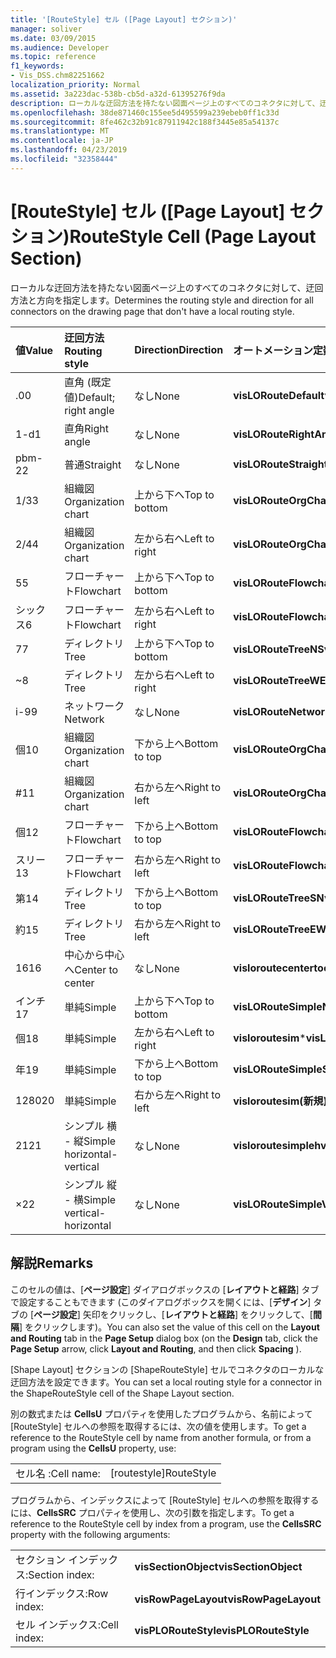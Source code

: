 ```yaml
---
title: '[RouteStyle] セル ([Page Layout] セクション)'
manager: soliver
ms.date: 03/09/2015
ms.audience: Developer
ms.topic: reference
f1_keywords:
- Vis_DSS.chm82251662
localization_priority: Normal
ms.assetid: 3a223dac-538b-cb5d-a32d-61395276f9da
description: ローカルな迂回方法を持たない図面ページ上のすべてのコネクタに対して、迂回方法と方向を指定します。
ms.openlocfilehash: 38de871460c155ee5d495599a239ebeb0ff1c33d
ms.sourcegitcommit: 8fe462c32b91c87911942c188f3445e85a54137c
ms.translationtype: MT
ms.contentlocale: ja-JP
ms.lasthandoff: 04/23/2019
ms.locfileid: "32358444"
---
```

# <a name="routestyle-cell-page-layout-section"></a><span data-ttu-id="9531e-103">[RouteStyle] セル ([Page Layout] セクション)</span><span class="sxs-lookup"><span data-stu-id="9531e-103">RouteStyle Cell (Page Layout Section)</span></span>

<span data-ttu-id="9531e-104">ローカルな迂回方法を持たない図面ページ上のすべてのコネクタに対して、迂回方法と方向を指定します。</span><span class="sxs-lookup"><span data-stu-id="9531e-104">Determines the routing style and direction for all connectors on the drawing page that don't have a local routing style.</span></span>
  
|<span data-ttu-id="9531e-105">**値**</span><span class="sxs-lookup"><span data-stu-id="9531e-105">**Value**</span></span>|<span data-ttu-id="9531e-106">**迂回方法**</span><span class="sxs-lookup"><span data-stu-id="9531e-106">**Routing style**</span></span>|<span data-ttu-id="9531e-107">**Direction**</span><span class="sxs-lookup"><span data-stu-id="9531e-107">**Direction**</span></span>|<span data-ttu-id="9531e-108">**オートメーション定数**</span><span class="sxs-lookup"><span data-stu-id="9531e-108">**Automation constant**</span></span>|
|:-----|:-----|:-----|:-----|
|<span data-ttu-id="9531e-109">.0</span><span class="sxs-lookup"><span data-stu-id="9531e-109">0</span></span>  <br/> |<span data-ttu-id="9531e-110">直角 (既定値)</span><span class="sxs-lookup"><span data-stu-id="9531e-110">Default; right angle</span></span>  <br/> |<span data-ttu-id="9531e-111">なし</span><span class="sxs-lookup"><span data-stu-id="9531e-111">None</span></span>  <br/> |<span data-ttu-id="9531e-112">**visLORouteDefault**</span><span class="sxs-lookup"><span data-stu-id="9531e-112">**visLORouteDefault**</span></span> <br/> |
|<span data-ttu-id="9531e-113">1-d</span><span class="sxs-lookup"><span data-stu-id="9531e-113">1</span></span>  <br/> |<span data-ttu-id="9531e-114">直角</span><span class="sxs-lookup"><span data-stu-id="9531e-114">Right angle</span></span>  <br/> |<span data-ttu-id="9531e-115">なし</span><span class="sxs-lookup"><span data-stu-id="9531e-115">None</span></span>  <br/> |<span data-ttu-id="9531e-116">**visLORouteRightAngle**</span><span class="sxs-lookup"><span data-stu-id="9531e-116">**visLORouteRightAngle**</span></span> <br/> |
|<span data-ttu-id="9531e-117">pbm-2</span><span class="sxs-lookup"><span data-stu-id="9531e-117">2</span></span>  <br/> |<span data-ttu-id="9531e-118">普通</span><span class="sxs-lookup"><span data-stu-id="9531e-118">Straight</span></span>  <br/> |<span data-ttu-id="9531e-119">なし</span><span class="sxs-lookup"><span data-stu-id="9531e-119">None</span></span>  <br/> |<span data-ttu-id="9531e-120">**visLORouteStraight**</span><span class="sxs-lookup"><span data-stu-id="9531e-120">**visLORouteStraight**</span></span> <br/> |
|<span data-ttu-id="9531e-121">1/3</span><span class="sxs-lookup"><span data-stu-id="9531e-121">3</span></span>  <br/> |<span data-ttu-id="9531e-122">組織図</span><span class="sxs-lookup"><span data-stu-id="9531e-122">Organization chart</span></span>  <br/> |<span data-ttu-id="9531e-123">上から下へ</span><span class="sxs-lookup"><span data-stu-id="9531e-123">Top to bottom</span></span>  <br/> |<span data-ttu-id="9531e-124">**visLORouteOrgChartNS**</span><span class="sxs-lookup"><span data-stu-id="9531e-124">**visLORouteOrgChartNS**</span></span> <br/> |
|<span data-ttu-id="9531e-125">2/4</span><span class="sxs-lookup"><span data-stu-id="9531e-125">4</span></span>  <br/> |<span data-ttu-id="9531e-126">組織図</span><span class="sxs-lookup"><span data-stu-id="9531e-126">Organization chart</span></span>  <br/> |<span data-ttu-id="9531e-127">左から右へ</span><span class="sxs-lookup"><span data-stu-id="9531e-127">Left to right</span></span>  <br/> |<span data-ttu-id="9531e-128">**visLORouteOrgChartWE**</span><span class="sxs-lookup"><span data-stu-id="9531e-128">**visLORouteOrgChartWE**</span></span> <br/> |
|<span data-ttu-id="9531e-129">5</span><span class="sxs-lookup"><span data-stu-id="9531e-129">5</span></span>  <br/> |<span data-ttu-id="9531e-130">フローチャート</span><span class="sxs-lookup"><span data-stu-id="9531e-130">Flowchart</span></span>  <br/> |<span data-ttu-id="9531e-131">上から下へ</span><span class="sxs-lookup"><span data-stu-id="9531e-131">Top to bottom</span></span>  <br/> |<span data-ttu-id="9531e-132">**visLORouteFlowchartNS**</span><span class="sxs-lookup"><span data-stu-id="9531e-132">**visLORouteFlowchartNS**</span></span> <br/> |
|<span data-ttu-id="9531e-133">シックス</span><span class="sxs-lookup"><span data-stu-id="9531e-133">6</span></span>  <br/> |<span data-ttu-id="9531e-134">フローチャート</span><span class="sxs-lookup"><span data-stu-id="9531e-134">Flowchart</span></span>  <br/> |<span data-ttu-id="9531e-135">左から右へ</span><span class="sxs-lookup"><span data-stu-id="9531e-135">Left to right</span></span>  <br/> |<span data-ttu-id="9531e-136">**visLORouteFlowchartWE**</span><span class="sxs-lookup"><span data-stu-id="9531e-136">**visLORouteFlowchartWE**</span></span> <br/> |
|<span data-ttu-id="9531e-137">7</span><span class="sxs-lookup"><span data-stu-id="9531e-137">7</span></span>  <br/> |<span data-ttu-id="9531e-138">ディレクトリ</span><span class="sxs-lookup"><span data-stu-id="9531e-138">Tree</span></span>  <br/> |<span data-ttu-id="9531e-139">上から下へ</span><span class="sxs-lookup"><span data-stu-id="9531e-139">Top to bottom</span></span>  <br/> |<span data-ttu-id="9531e-140">**visLORouteTreeNS**</span><span class="sxs-lookup"><span data-stu-id="9531e-140">**visLORouteTreeNS**</span></span> <br/> |
|<span data-ttu-id="9531e-141">~</span><span class="sxs-lookup"><span data-stu-id="9531e-141">8</span></span>  <br/> |<span data-ttu-id="9531e-142">ディレクトリ</span><span class="sxs-lookup"><span data-stu-id="9531e-142">Tree</span></span>  <br/> |<span data-ttu-id="9531e-143">左から右へ</span><span class="sxs-lookup"><span data-stu-id="9531e-143">Left to right</span></span>  <br/> |<span data-ttu-id="9531e-144">**visLORouteTreeWE**</span><span class="sxs-lookup"><span data-stu-id="9531e-144">**visLORouteTreeWE**</span></span> <br/> |
|<span data-ttu-id="9531e-145">i-9</span><span class="sxs-lookup"><span data-stu-id="9531e-145">9</span></span>  <br/> |<span data-ttu-id="9531e-146">ネットワーク</span><span class="sxs-lookup"><span data-stu-id="9531e-146">Network</span></span>  <br/> |<span data-ttu-id="9531e-147">なし</span><span class="sxs-lookup"><span data-stu-id="9531e-147">None</span></span>  <br/> |<span data-ttu-id="9531e-148">**visLORouteNetwork**</span><span class="sxs-lookup"><span data-stu-id="9531e-148">**visLORouteNetwork**</span></span> <br/> |
|<span data-ttu-id="9531e-149">個</span><span class="sxs-lookup"><span data-stu-id="9531e-149">10</span></span>  <br/> |<span data-ttu-id="9531e-150">組織図</span><span class="sxs-lookup"><span data-stu-id="9531e-150">Organization chart</span></span>  <br/> |<span data-ttu-id="9531e-151">下から上へ</span><span class="sxs-lookup"><span data-stu-id="9531e-151">Bottom to top</span></span>  <br/> |<span data-ttu-id="9531e-152">**visLORouteOrgChartSN**</span><span class="sxs-lookup"><span data-stu-id="9531e-152">**visLORouteOrgChartSN**</span></span> <br/> |
|<span data-ttu-id="9531e-153">#</span><span class="sxs-lookup"><span data-stu-id="9531e-153">11</span></span>  <br/> |<span data-ttu-id="9531e-154">組織図</span><span class="sxs-lookup"><span data-stu-id="9531e-154">Organization chart</span></span>  <br/> |<span data-ttu-id="9531e-155">右から左へ</span><span class="sxs-lookup"><span data-stu-id="9531e-155">Right to left</span></span>  <br/> |<span data-ttu-id="9531e-156">**visLORouteOrgChartEW**</span><span class="sxs-lookup"><span data-stu-id="9531e-156">**visLORouteOrgChartEW**</span></span> <br/> |
|<span data-ttu-id="9531e-157">個</span><span class="sxs-lookup"><span data-stu-id="9531e-157">12</span></span>  <br/> |<span data-ttu-id="9531e-158">フローチャート</span><span class="sxs-lookup"><span data-stu-id="9531e-158">Flowchart</span></span>  <br/> |<span data-ttu-id="9531e-159">下から上へ</span><span class="sxs-lookup"><span data-stu-id="9531e-159">Bottom to top</span></span>  <br/> |<span data-ttu-id="9531e-160">**visLORouteFlowchartSN**</span><span class="sxs-lookup"><span data-stu-id="9531e-160">**visLORouteFlowchartSN**</span></span> <br/> |
|<span data-ttu-id="9531e-161">スリー</span><span class="sxs-lookup"><span data-stu-id="9531e-161">13</span></span>  <br/> |<span data-ttu-id="9531e-162">フローチャート</span><span class="sxs-lookup"><span data-stu-id="9531e-162">Flowchart</span></span>  <br/> |<span data-ttu-id="9531e-163">右から左へ</span><span class="sxs-lookup"><span data-stu-id="9531e-163">Right to left</span></span>  <br/> |<span data-ttu-id="9531e-164">**visLORouteFlowchartEW**</span><span class="sxs-lookup"><span data-stu-id="9531e-164">**visLORouteFlowchartEW**</span></span> <br/> |
|<span data-ttu-id="9531e-165">第</span><span class="sxs-lookup"><span data-stu-id="9531e-165">14</span></span>  <br/> |<span data-ttu-id="9531e-166">ディレクトリ</span><span class="sxs-lookup"><span data-stu-id="9531e-166">Tree</span></span>  <br/> |<span data-ttu-id="9531e-167">下から上へ</span><span class="sxs-lookup"><span data-stu-id="9531e-167">Bottom to top</span></span>  <br/> |<span data-ttu-id="9531e-168">**visLORouteTreeSN**</span><span class="sxs-lookup"><span data-stu-id="9531e-168">**visLORouteTreeSN**</span></span> <br/> |
|<span data-ttu-id="9531e-169">約</span><span class="sxs-lookup"><span data-stu-id="9531e-169">15</span></span>  <br/> |<span data-ttu-id="9531e-170">ディレクトリ</span><span class="sxs-lookup"><span data-stu-id="9531e-170">Tree</span></span>  <br/> |<span data-ttu-id="9531e-171">右から左へ</span><span class="sxs-lookup"><span data-stu-id="9531e-171">Right to left</span></span>  <br/> |<span data-ttu-id="9531e-172">**visLORouteTreeEW**</span><span class="sxs-lookup"><span data-stu-id="9531e-172">**visLORouteTreeEW**</span></span> <br/> |
|<span data-ttu-id="9531e-173">16</span><span class="sxs-lookup"><span data-stu-id="9531e-173">16</span></span>  <br/> |<span data-ttu-id="9531e-174">中心から中心へ</span><span class="sxs-lookup"><span data-stu-id="9531e-174">Center to center</span></span>  <br/> |<span data-ttu-id="9531e-175">なし</span><span class="sxs-lookup"><span data-stu-id="9531e-175">None</span></span>  <br/> |<span data-ttu-id="9531e-176">**visloroutecentertocenter**</span><span class="sxs-lookup"><span data-stu-id="9531e-176">**visLORouteCenterToCenter**</span></span> <br/> |
|<span data-ttu-id="9531e-177">インチ</span><span class="sxs-lookup"><span data-stu-id="9531e-177">17</span></span>  <br/> |<span data-ttu-id="9531e-178">単純</span><span class="sxs-lookup"><span data-stu-id="9531e-178">Simple</span></span>  <br/> |<span data-ttu-id="9531e-179">上から下へ</span><span class="sxs-lookup"><span data-stu-id="9531e-179">Top to bottom</span></span>  <br/> |<span data-ttu-id="9531e-180">**visLORouteSimpleNS**</span><span class="sxs-lookup"><span data-stu-id="9531e-180">**visLORouteSimpleNS**</span></span> <br/> |
|<span data-ttu-id="9531e-181">個</span><span class="sxs-lookup"><span data-stu-id="9531e-181">18</span></span>  <br/> |<span data-ttu-id="9531e-182">単純</span><span class="sxs-lookup"><span data-stu-id="9531e-182">Simple</span></span>  <br/> |<span data-ttu-id="9531e-183">左から右へ</span><span class="sxs-lookup"><span data-stu-id="9531e-183">Left to right</span></span>  <br/> |<span data-ttu-id="9531e-184">**visloroutesim**\*</span><span class="sxs-lookup"><span data-stu-id="9531e-184">**visLORouteSimpleWE**</span></span> <br/> |
|<span data-ttu-id="9531e-185">年</span><span class="sxs-lookup"><span data-stu-id="9531e-185">19</span></span>  <br/> |<span data-ttu-id="9531e-186">単純</span><span class="sxs-lookup"><span data-stu-id="9531e-186">Simple</span></span>  <br/> |<span data-ttu-id="9531e-187">下から上へ</span><span class="sxs-lookup"><span data-stu-id="9531e-187">Bottom to top</span></span>  <br/> |<span data-ttu-id="9531e-188">**visLORouteSimpleSN**</span><span class="sxs-lookup"><span data-stu-id="9531e-188">**visLORouteSimpleSN**</span></span> <br/> |
|<span data-ttu-id="9531e-189">1280</span><span class="sxs-lookup"><span data-stu-id="9531e-189">20</span></span>  <br/> |<span data-ttu-id="9531e-190">単純</span><span class="sxs-lookup"><span data-stu-id="9531e-190">Simple</span></span>  <br/> |<span data-ttu-id="9531e-191">右から左へ</span><span class="sxs-lookup"><span data-stu-id="9531e-191">Right to left</span></span>  <br/> |<span data-ttu-id="9531e-192">**visloroutesim(新規)**</span><span class="sxs-lookup"><span data-stu-id="9531e-192">**visLORouteSimpleEW**</span></span> <br/> |
|<span data-ttu-id="9531e-193">21</span><span class="sxs-lookup"><span data-stu-id="9531e-193">21</span></span>  <br/> |<span data-ttu-id="9531e-194">シンプル 横 - 縦</span><span class="sxs-lookup"><span data-stu-id="9531e-194">Simple horizontal-vertical</span></span>  <br/> |<span data-ttu-id="9531e-195">なし</span><span class="sxs-lookup"><span data-stu-id="9531e-195">None</span></span>  <br/> |<span data-ttu-id="9531e-196">**visloroutesimplehv**</span><span class="sxs-lookup"><span data-stu-id="9531e-196">**visLORouteSimpleHV**</span></span> <br/> |
|<span data-ttu-id="9531e-197">×</span><span class="sxs-lookup"><span data-stu-id="9531e-197">22</span></span>  <br/> |<span data-ttu-id="9531e-198">シンプル 縦 - 横</span><span class="sxs-lookup"><span data-stu-id="9531e-198">Simple vertical-horizontal</span></span>  <br/> |<span data-ttu-id="9531e-199">なし</span><span class="sxs-lookup"><span data-stu-id="9531e-199">None</span></span>  <br/> |<span data-ttu-id="9531e-200">**visLORouteSimpleVH**</span><span class="sxs-lookup"><span data-stu-id="9531e-200">**visLORouteSimpleVH**</span></span> <br/> |
   
## <a name="remarks"></a><span data-ttu-id="9531e-201">解説</span><span class="sxs-lookup"><span data-stu-id="9531e-201">Remarks</span></span>

<span data-ttu-id="9531e-202">このセルの値は、[**ページ設定**] ダイアログボックスの [**レイアウトと経路**] タブで設定することもできます (このダイアログボックスを開くには、[**デザイン**] タブの [**ページ設定**] 矢印をクリックし、[**レイアウトと経路**] をクリックして、[**間隔**] をクリックします)。</span><span class="sxs-lookup"><span data-stu-id="9531e-202">You can also set the value of this cell on the **Layout and Routing** tab in the **Page Setup** dialog box (on the **Design** tab, click the **Page Setup** arrow, click **Layout and Routing**, and then click **Spacing** ).</span></span> 
  
<span data-ttu-id="9531e-203">[Shape Layout] セクションの [ShapeRouteStyle] セルでコネクタのローカルな迂回方法を設定できます。</span><span class="sxs-lookup"><span data-stu-id="9531e-203">You can set a local routing style for a connector in the ShapeRouteStyle cell of the Shape Layout section.</span></span> 
  
<span data-ttu-id="9531e-204">別の数式または **CellsU** プロパティを使用したプログラムから、名前によって [RouteStyle] セルへの参照を取得するには、次の値を使用します。</span><span class="sxs-lookup"><span data-stu-id="9531e-204">To get a reference to the RouteStyle cell by name from another formula, or from a program using the **CellsU** property, use:</span></span> 
  
|||
|:-----|:-----|
|<span data-ttu-id="9531e-205">セル名 :</span><span class="sxs-lookup"><span data-stu-id="9531e-205">Cell name:</span></span>  <br/> |<span data-ttu-id="9531e-206">[routestyle]</span><span class="sxs-lookup"><span data-stu-id="9531e-206">RouteStyle</span></span>  <br/> |
   
<span data-ttu-id="9531e-207">プログラムから、インデックスによって [RouteStyle] セルへの参照を取得するには、**CellsSRC** プロパティを使用し、次の引数を指定します。</span><span class="sxs-lookup"><span data-stu-id="9531e-207">To get a reference to the RouteStyle cell by index from a program, use the **CellsSRC** property with the following arguments:</span></span> 
  
|||
|:-----|:-----|
|<span data-ttu-id="9531e-208">セクション インデックス:</span><span class="sxs-lookup"><span data-stu-id="9531e-208">Section index:</span></span>  <br/> |<span data-ttu-id="9531e-209">**visSectionObject**</span><span class="sxs-lookup"><span data-stu-id="9531e-209">**visSectionObject**</span></span> <br/> |
|<span data-ttu-id="9531e-210">行インデックス:</span><span class="sxs-lookup"><span data-stu-id="9531e-210">Row index:</span></span>  <br/> |<span data-ttu-id="9531e-211">**visRowPageLayout**</span><span class="sxs-lookup"><span data-stu-id="9531e-211">**visRowPageLayout**</span></span> <br/> |
|<span data-ttu-id="9531e-212">セル インデックス:</span><span class="sxs-lookup"><span data-stu-id="9531e-212">Cell index:</span></span>  <br/> |<span data-ttu-id="9531e-213">**visPLORouteStyle**</span><span class="sxs-lookup"><span data-stu-id="9531e-213">**visPLORouteStyle**</span></span> <br/> |
   

